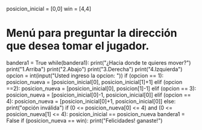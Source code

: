 posicion_inicial = [0,0]
win = [4,4]

# Menú para preguntar la dirección que desea tomar el jugador. 
bandera1 = True
while(bandera1):
        print("¿Hacia donde te quieres mover?")
        print("1.Arriba")
        print("2.Abajo")
        print("3.Derecha")
        print("4.Izquierda")
        opcion = int(input("Usted ingreso la opcion: "))
    if (opcion == 1): 
        posicion_nueva = [posicion_inicial[0], posicion_inicial[1]+1]
    elif (opcion ==2):
        posicion_nueva = [posicion_inicial[0], posicion[1]-1]
    elif (opcion == 3):
        posicion_nueva = [posicion_inicial[0]-1, posicion_inicial[0]]
    elif (opcion == 4):
        posicion_nueva = [posicion_inicial[0]+1, posicion_inicial[0]]
    else:
        print("opción inválida")
if (0 <= posicion_nueva[0] <= 4) and (0 <= posicion_nueva[1] <= 4):
    posicion_inicial == posicion_nueva
bandera1 = False
if (posicion_nueva == win):
    print("Felicidades! ganaste!")
        
